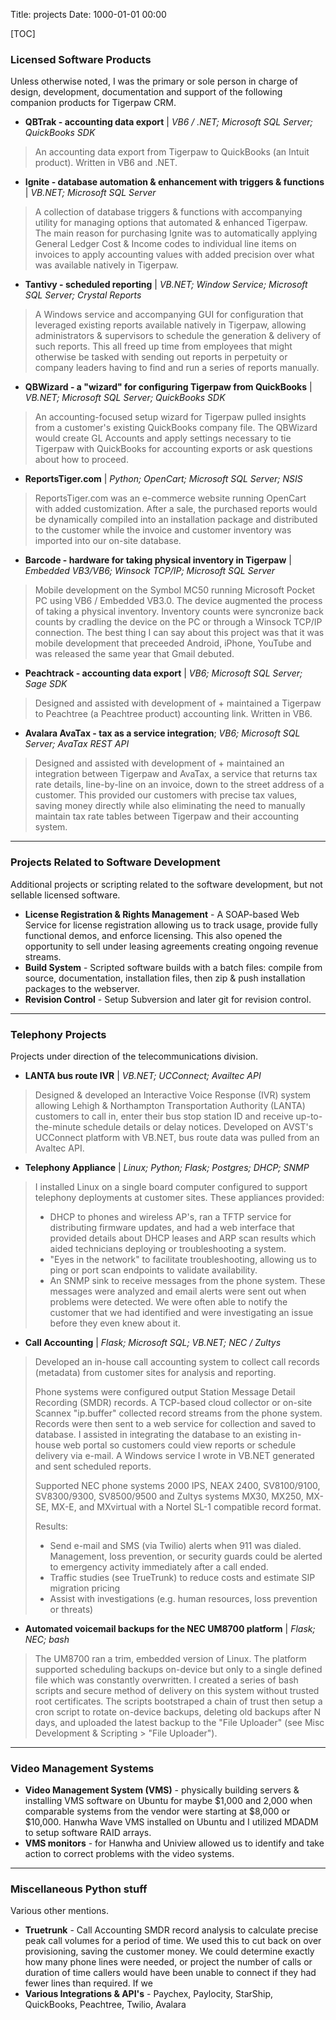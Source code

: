 Title: projects
Date: 1000-01-01 00:00

[TOC]

### Licensed Software Products
Unless otherwise noted, I was the primary or sole person in charge of design, development, documentation and support of the following companion products for Tigerpaw CRM.

* **QBTrak - accounting data export** | *VB6 / .NET; Microsoft SQL Server; QuickBooks SDK*

> An accounting data export from Tigerpaw to QuickBooks (an Intuit product). Written in VB6 and .NET.

* **Ignite - database automation & enhancement with triggers & functions** | *VB.NET; Microsoft SQL Server*

> A collection of database triggers & functions with accompanying utility for managing options that automated & enhanced Tigerpaw. The main reason for purchasing Ignite was to automatically applying General Ledger Cost & Income codes to individual line items on invoices to apply accounting values with added precision over what was available natively in Tigerpaw. 

* **Tantivy - scheduled reporting** | *VB.NET; Window Service; Microsoft SQL Server; Crystal Reports*

> A Windows service and accompanying GUI for configuration that leveraged existing reports available natively in Tigerpaw, allowing administrators & supervisors to schedule the generation & delivery of such reports. This all freed up time from employees that might otherwise be tasked with sending out reports in perpetuity or company leaders having to find and run a series of reports manually.

* **QBWizard - a "wizard" for configuring Tigerpaw from QuickBooks** | *VB.NET; Microsoft SQL Server; QuickBooks  SDK*

> An accounting-focused setup wizard for Tigerpaw pulled insights from a customer's existing QuickBooks company file. The QBWizard would create GL Accounts and apply settings necessary to tie Tigerpaw with QuickBooks for accounting exports or ask questions about how to proceed.

* **ReportsTiger.com** | *Python; OpenCart; Microsoft SQL Server; NSIS*

> ReportsTiger.com was an e-commerce website running OpenCart with added customization. After a sale, the purchased reports would be dynamically compiled into an installation package and distributed to the customer while the invoice and customer inventory was imported into our on-site database.

* **Barcode - hardware for taking physical inventory in Tigerpaw** | *Embedded VB3/VB6; Winsock TCP/IP; Microsoft SQL Server*

> Mobile development on the Symbol MC50 running Microsoft Pocket PC using VB6 / Embedded VB3.0. The device augmented the process of taking a physical inventory. Inventory counts were syncronize back counts by cradling the device on the PC or through a Winsock TCP/IP connection. The best thing I can say about this project was that it was mobile development that preceeded Android, iPhone, YouTube and was released the same year that Gmail debuted. 
	
* **Peachtrack - accounting data export** | *VB6; Microsoft SQL Server; Sage SDK*

> Designed and assisted with development of + maintained a Tigerpaw to Peachtree (a Peachtree product) accounting link. Written in VB6.
	
* **Avalara AvaTax - tax as a service integration**; *VB6; Microsoft SQL Server; AvaTax REST API*

> Designed and assisted with development of + maintained an integration between Tigerpaw and AvaTax, a service that returns tax rate details, line-by-line on an invoice, down to the street address of a customer. This provided our customers with precise tax values, saving money directly while also eliminating the need to manually maintain tax rate tables between Tigerpaw and their accounting system.
	
---

### Projects Related to Software Development
Additional projects or scripting related to the software development, but not sellable licensed software.

* **License Registration & Rights Management** - A SOAP-based Web Service for license registration allowing us to track usage, provide fully functional demos, and enforce licensing. This also opened the opportunity to sell under leasing agreements creating ongoing revenue streams.
* **Build System** - Scripted software builds with a batch files: compile from source, documentation, installation files, then zip & push installation packages to the webserver.
* **Revision Control** - Setup Subversion and later git for revision control.

---

### Telephony Projects
Projects under direction of the telecommunications division.

* **LANTA bus route IVR** | *VB.NET; UCConnect; Availtec API*

> Designed & developed an Interactive Voice Response (IVR) system allowing Lehigh & Northampton Transportation Authority (LANTA) customers to call in, enter their bus stop station ID and receive up-to-the-minute schedule details or delay notices. Developed on AVST's UCConnect platform with VB.NET, bus route data was pulled from an Avaltec API.

* **Telephony Appliance** | *Linux; Python; Flask; Postgres; DHCP; SNMP*

> I installed Linux on a single board computer configured to support telephony deployments at customer sites. These appliances provided:
>
> * DHCP to phones and wireless AP's, ran a TFTP service for distributing firmware updates, and had a web interface that provided details about DHCP leases and ARP scan results which aided technicians deploying or troubleshooting a system.
> * "Eyes in the network" to facilitate troubleshooting, allowing us to ping or port scan endpoints to validate availability.
> * An SNMP sink to receive messages from the phone system. These messages were analyzed and email alerts were sent out when problems were detected. We were often able to notify the customer that we had identified and were investigating an issue before they even knew about it.

* **Call Accounting** | *Flask; Microsoft SQL; VB.NET; NEC / Zultys*

> Developed an in-house call accounting system to collect call records (metadata) from customer sites for analysis and reporting. 
> 
> Phone systems were configured output Station Message Detail Recording (SMDR) records. A TCP-based cloud collector or on-site Scannex "ip.buffer" collected record streams from the phone system. Records were then sent to a web service for collection and saved to database. I assisted in integrating the database to an existing in-house web portal so customers could view reports or schedule delivery via e-mail. A Windows service I wrote in VB.NET generated and sent scheduled reports.
>
> Supported NEC phone systems 2000 IPS, NEAX 2400, SV8100/9100, SV8300/9300, SV8500/9500 and Zultys systems MX30, MX250, MX-SE, MX-E, and MXvirtual with a Nortel SL-1 compatible record format.
>
> Results:
>
> * Send e-mail and SMS (via Twilio) alerts when 911 was dialed. Management, loss prevention, or security guards could be alerted to emergency activity immediately after a call ended.
> * Traffic studies (see TrueTrunk) to reduce costs and estimate SIP migration pricing
> * Assist with investigations (e.g. human resources, loss prevention or threats)

* **Automated voicemail backups for the NEC UM8700 platform** | *Flask; NEC; bash*

> The UM8700 ran a trim, embedded version of Linux. The platform supported scheduling backups on-device but only to a single defined file which was constantly overwritten. I created a series of bash scripts and secure method of delivery on this system without trusted root certificates. The scripts bootstraped a chain of trust then setup a cron script to rotate on-device backups, deleting old backups after N days, and uploaded the latest backup to the "File Uploader" (see Misc Development & Scripting > "File Uploader").

---

### Video Management Systems

* **Video Management System (VMS)** - physically building servers & installing VMS software on Ubuntu for maybe $1,000 and 2,000 when comparable systems from the vendor were starting at $8,000 or $10,000. Hanwha Wave VMS installed on Ubuntu and I utilized MDADM to setup software RAID arrays.
* **VMS monitors** - for Hanwha and Uniview allowed us to identify and take action to correct problems with the video systems.

---

### Miscellaneous Python stuff
Various other mentions.

* **Truetrunk** - Call Accounting SMDR record analysis to calculate precise peak call volumes for a period of time. We used this to cut back on over provisioning, saving the customer money. We could determine exactly how many phone lines were needed, or project the number of calls or duration of time callers would have been unable to connect if they had fewer lines than required. If we
* **Various Integrations & API's** - Paychex, Paylocity, StarShip, QuickBooks, Peachtree, Twilio, Avalara
